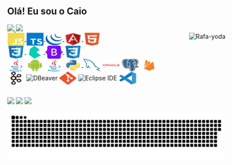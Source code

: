 ## Olá! Eu sou o Caio  
<div>
  <a href="https://github.com/Caio-de-Souza">
  <img height="180em" src="https://github-readme-stats.vercel.app/api?username=Caio-de-Souza&show_icons=true&theme=dark&include_all_commits=true&count_private=true"/>
  <img height="180em" src="https://github-readme-stats.vercel.app/api/top-langs/?username=Caio-de-Souza&layout=compact&langs_count=7&theme=dark"/>
</div>
 
<div style="display: inline_block">
  <img align="right" alt="Rafa-yoda" src="https://cdn.discordapp.com/attachments/795358919417397249/825430589581688872/hi.gif">
  <div align="left">
    <div style="display: inline_block;">
      <!-- Frontend -->
      <img align="center" alt="Javascript" height="30" width="40" src="https://raw.githubusercontent.com/devicons/devicon/master/icons/javascript/javascript-plain.svg">
      <img align="center" alt="TypeScript" height="30" width="40" src="https://raw.githubusercontent.com/devicons/devicon/master/icons/typescript/typescript-plain.svg">
      <img align="center" alt="Jquery" height="30" width="40" src="https://raw.githubusercontent.com/devicons/devicon/master/icons//jquery/jquery-original.svg">    
      <img align="center" alt="AngularJS" height="30" width="40" src="https://raw.githubusercontent.com/devicons/devicon/master/icons/angularjs/angularjs-original.svg">  
      <img align="center" alt="HTML" height="30" width="40" src="https://raw.githubusercontent.com/devicons/devicon/master/icons/html5/html5-original.svg">
    </div>
    <div style="display: inline_block">
      <!-- Estilo e Layout -->
      <img align="center" alt="CSS" height="30" width="40" src="https://raw.githubusercontent.com/devicons/devicon/master/icons/css3/css3-original.svg">
      <img align="center" alt="Bulma" height="30" width="40" src="https://raw.githubusercontent.com/devicons/devicon/master/icons/bulma/bulma-plain.svg">
      <img align="center" alt="Boostrap" height="30" width="40" src="https://raw.githubusercontent.com/devicons/devicon/master/icons/bootstrap/bootstrap-original.svg">
      <img align="center" alt="CSS" height="30" width="40" src="https://raw.githubusercontent.com/devicons/devicon/master/icons/css3/css3-original.svg"> 
    </div>
    <div style="display: inline-block">
       <!-- Backend -->
      <img align="center" alt="Java" height="30" width="40" src="https://raw.githubusercontent.com/devicons/devicon/master/icons/java/java-original.svg">
      <img align="center" alt="Android" height="30" width="40" src="https://raw.githubusercontent.com/devicons/devicon/master/icons/android/android-original.svg">
      <img align="center" alt="Spring Boot" height="30" width="40" src="https://raw.githubusercontent.com/devicons/devicon/master/icons/java/java-original.svg">
      <img align="center" alt="Python" height="30" width="40" src="https://raw.githubusercontent.com/devicons/devicon/master/icons/python/python-original.svg">
    </div>
    <div style="display: inline-block">
        <!-- Database -->
      <img align="center" alt="MySQL" height="30" width="40" src="https://raw.githubusercontent.com/devicons/devicon/master/icons/mysql/mysql-original.svg">
      <img align="center" alt="Oracle Database" height="30" width="40" src="https://raw.githubusercontent.com/devicons/devicon/master/icons/oracle/oracle-original.svg">
      <img align="center" alt="PostgreSQL" height="30" width="40" src="https://raw.githubusercontent.com/devicons/devicon/master/icons/postgresql/postgresql-original.svg">
      <img align="center" alt="Firebase" height="30" width="40" src="https://raw.githubusercontent.com/devicons/devicon/master/icons/firebase/firebase-plain.svg">
    </div>
    <div style="display: inline-block">
      <!-- Others -->
      <img align="center" alt="Apache Kafka" height="30" width="40" src="https://raw.githubusercontent.com/devicons/devicon/master/icons/apachekafka/apachekafka-original.svg">
      <img align="center" alt="DBeaver" height="30" width="40" src="https://upload.wikimedia.org/wikipedia/commons/b/b5/DBeaver_logo.svg">
      <img align="center" alt="Git" height="30" width="40" src="https://raw.githubusercontent.com/devicons/devicon/master/icons/git/git-original.svg">
      <img align="center" alt="Eclipse IDE" height="30" width="40" src="https://cdn.worldvectorlogo.com/logos/eclipse-11.svg">
      <img align="center" alt="VS Code" height="30" width="40" src="https://raw.githubusercontent.com/devicons/devicon/master/icons/vscode/vscode-original.svg">
    </div>
  </div>
</div>

##

<div> 
  <a href="https://caio-de-souza.github.io/" target="_blank"><img src="https://img.shields.io/badge/Portfolio-100000?style=for-the-badge&logo=github&logoColor=white" target="_blank"></a>
  <a href = "mailto:caio.souza.lima.2001.08@gmail.com"><img src="https://img.shields.io/badge/Gmail-D14836?style=for-the-badge&logo=gmail&logoColor=white" target="_blank"></a>
  <a href="https://www.linkedin.com/in/caio-de-souza-lima-14a892198/" target="_blank"><img src="https://img.shields.io/badge/-LinkedIn-%230077B5?style=for-the-badge&logo=linkedin&logoColor=white" target="_blank"></a> 
</div>
  
![Snake animation](https://github.com/Caio-de-Souza/Caio-de-Souza/blob/output/github-contribution-grid-snake.svg)
